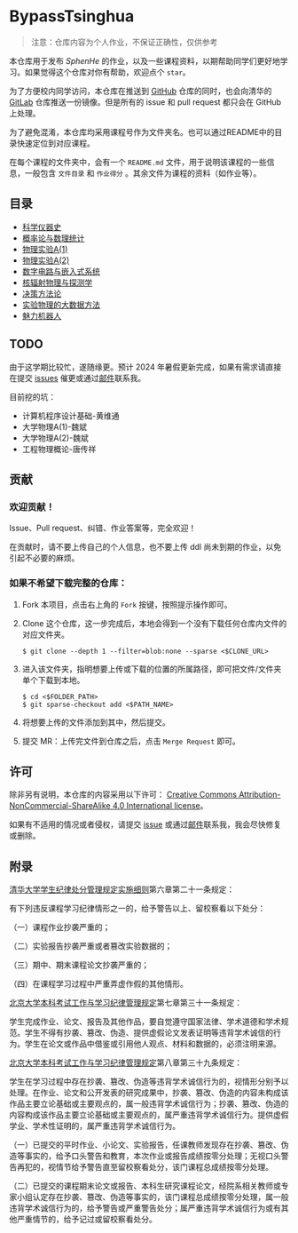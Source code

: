# BypassTsinghua

> 注意：仓库内容为个人作业，不保证正确性，仅供参考

本仓库用于发布 *SphenHe* 的作业，以及一些课程资料，以期帮助同学们更好地学习。如果觉得这个仓库对你有帮助，欢迎点个 `star`。

为了方便校内同学访问，本仓库在推送到 [GitHub](https://github.com/SphenHe/BypassTsinghua) 仓库的同时，也会向清华的 [GitLab](https://git.tsinghua.edu.cn/he-yf22/BypassTsinghua) 仓库推送一份镜像。但是所有的 issue 和 pull request 都只会在 GitHub 上处理。

为了避免混淆，本仓库均采用课程号作为文件夹名。也可以通过README中的目录快速定位到对应课程。

在每个课程的文件夹中，会有一个 `README.md` 文件，用于说明该课程的一些信息，一般包含 `文件目录` 和 `作业得分` 。其余文件为课程的资料（如作业等）。

## 目录

- [科学仪器史](00692172/README.md)
- [概率论与数理统计](10420803/README.md)
- [物理实验A(1)](10430782/README.md)
- [物理实验A(2)](10430792/README.md)
- [数字电路与嵌入式系统](20320074/README.md)
- [核辐射物理与探测学](30320174/README.md)
- [决策方法论](30320562/README.md)
- [实验物理的大数据方法](40320832/README.md)
- [魅力机器人](PK00333360/README.md)

## TODO

由于这学期比较忙，遂随缘更。预计 2024 年暑假更新完成，如果有需求请直接在提交 [issues](https://github.com/SphenHe/BypassTsinghua/issues) 催更或通过[邮件](mailto:a167294381b@163.com)联系我。

目前挖的坑：

- 计算机程序设计基础-黄维通
- 大学物理A(1)-魏斌
- 大学物理A(2)-魏斌
- 工程物理概论-唐传祥

## 贡献

### 欢迎贡献！

Issue、Pull request、纠错、作业答案等，完全欢迎！

在贡献时，请不要上传自己的个人信息，也不要上传 ddl 尚未到期的作业，以免引起不必要的麻烦。

### 如果不希望下载完整的仓库：

1. Fork 本项目，点击右上角的 `Fork` 按键，按照提示操作即可。

2. Clone 这个仓库，这一步完成后，本地会得到一个没有下载任何仓库内文件的对应文件夹。

   ```shell
   $ git clone --depth 1 --filter=blob:none --sparse <$CLONE_URL>
   ```

3. 进入该文件夹，指明想要上传或下载的位置的所属路径，即可把文件/文件夹单个下载到本地。

   ```shell
   $ cd <$FOLDER_PATH>
   $ git sparse-checkout add <$PATH_NAME>
   ```

4. 将想要上传的文件添加到其中，然后提交。

5. 提交 MR：上传完文件到仓库之后，点击 `Merge Request` 即可。

## 许可

除非另有说明，本仓库的内容采用以下许可：
[Creative Commons Attribution-NonCommercial-ShareAlike 4.0 International license](https://creativecommons.org/licenses/by-nc-sa/4.0/)。

如果有不适用的情况或者侵权，请提交 [issue](https://github.com/SphenHe/BypassTsinghua/issues) 或通过[邮件](mailto:a167294381b@163.com)联系我，我会尽快修复或删除。

## 附录

[清华大学学生纪律处分管理规定实施细则](https://www.tsinghua.edu.cn/info/1094/82878.htm)第六章第二十一条规定：

有下列违反课程学习纪律情形之一的，给予警告以上、留校察看以下处分：

（一）课程作业抄袭严重的；

（二）实验报告抄袭严重或者篡改实验数据的；

（三）期中、期末课程论文抄袭严重的；

（四）在课程学习过程中严重弄虚作假的其他情形。

[北京大学本科考试工作与学习纪律管理规定](http://www.dean.pku.edu.cn/web/rules_info.php?id=8)第七章第三十一条规定：

学生完成作业、论文、报告及其他作品，要自觉遵守国家法律、学术道德和学术规范。学生不得有抄袭、篡改、伪造、提供虚假论文发表证明等违背学术诚信的行为。学生在论文或作品中借鉴或引用他人观点、材料和数据的，必须注明来源。

[北京大学本科考试工作与学习纪律管理规定](http://www.dean.pku.edu.cn/web/rules_info.php?id=8)第八章第三十九条规定：

学生在学习过程中存在抄袭、篡改、伪造等违背学术诚信行为的，视情形分别予以处理。在作业、论文和公开发表的研究成果中，抄袭、篡改、伪造的内容未构成该作品主要立论基础或主要观点的，属一般违背学术诚信行为；抄袭、篡改、伪造的内容构成该作品主要立论基础或主要观点的，属严重违背学术诚信行为。提供虚假学业、学术性证明的，属严重违背学术诚信行为。

（一）已提交的平时作业、小论文、实验报告，任课教师发现存在抄袭、篡改、伪造等事实的，给予口头警告和教育，本次作业或报告成绩按零分处理；无视口头警告再犯的，视情节给予警告直至留校察看处分，该门课程总成绩按零分处理。

（二）已提交的课程期末论文或报告、本科生研究课程论文，经院系相关教师或专家小组认定存在抄袭、篡改、伪造等事实的，该门课程总成绩按零分处理，属一般违背学术诚信行为的，给予警告或严重警告处分；属严重违背学术诚信行为或有其他严重情节的，给予记过或留校察看处分。